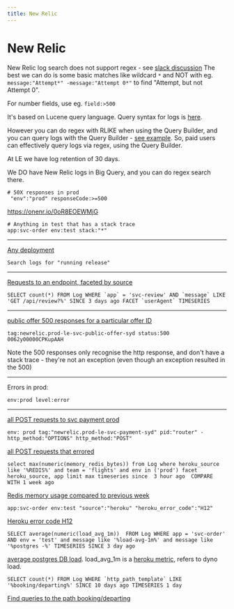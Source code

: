 ```yaml
---
title: New Relic
---
```


<h1>New Relic</h1>

New Relic log search does not support regex - see [slack discussion](https://luxgroup-hq.slack.com/archives/C01B1HZDZ7Z/p1714612806791419)
The best we can do is some basic matches like wildcard `*` and NOT with eg. `message:"Attempt*" -message:"Attempt 0*"` to find "Attempt, but not Attempt 0".

For number fields, use eg. `field:>500`

It's based on Lucene query language.
Query syntax for logs is [here](https://docs.newrelic.com/docs/logs/ui-data/query-syntax-logs/).

However you can do regex with RLIKE when using the Query Builder, and you can query logs with the Query Builder - [see example](https://onenr.io/0EjO9Mdy5w6).
So, paid users can effectively query logs via regex, using the Query Builder.

At LE we have log retention of 30 days.

We DO have New Relic logs in Big Query, and you can do regex search there.

~~~
# 50X responses in prod
 "env":"prod" responseCode:>=500
~~~
https://onenr.io/0oR8EOEWMjG

~~~
# Anything in test that has a stack trace
app:svc-order env:test stack:"*"
~~~

---

[Any deployment](https://one.newrelic.com/logger?account=2826932&begin=1691015904712&end=1691102304712&state=716ef9c1-c406-5ca8-4632-e2b027c07bf9)

~~~
Search logs for "running release"
~~~


---

[Requests to an endpoint, faceted by source](https://onenr.io/0ERznq77ARr)

~~~
SELECT count(*) FROM Log WHERE `app` = 'svc-review' AND `message` LIKE 'GET /api/review?%' SINCE 3 days ago FACET `userAgent` TIMESERIES
~~~

---

[public offer 500 responses for a particular offer ID](https://one.newrelic.com/logger?account=2826932&begin=1691099406399&end=1691101206399&state=57a1b262-d1fe-fabb-3571-80c3c72b7ced)

~~~
tag:newrelic.prod-le-svc-public-offer-syd status:500 0062y00000CPKupAAH
~~~

Note the 500 responses only recognise the http response, and don't have a stack trace - they're not an exception (even though an exception resulted in the 500)

---

Errors in prod:

~~~
env:prod level:error
~~~

---

[all POST requests to svc payment prod](https://one.newrelic.com/logger?account=2826932&begin=1707960660000&end=1707982260000&state=a4a4f472-6b00-c56a-04bb-2cf474536de4)

~~~
env: prod tag:"newrelic.prod-le-svc-payment-syd" pid:"router" -http_method:"OPTIONS" http_method:"POST"
~~~

[all POST requests that errored](https://one.newrelic.com/logger?account=2826932&begin=1707960840000&end=1707982440000&state=bed58ac4-1282-5607-1ab0-dcb2cedfa3c6)


~~~
select max(numeric(memory_redis_bytes)) from Log where heroku_source like '%REDIS%' and team = 'flights' and env in ('prod') facet heroku_source, app limit max timeseries since  3 hour ago  COMPARE WITH 1 week ago
~~~

[Redis memory usage compared to previous week](https://onenr.io/0qQaPNPJVj1)


~~~
app:svc-order env:test "source":"heroku" "heroku_error_code":"H12"
~~~

[Heroku error code H12](https://onenr.io/0EjOnymMbR6)

~~~
SELECT average(numeric(load_avg_1m))  FROM Log WHERE app = 'svc-order' AND env = 'test' and message like '%load-avg-1m%' and message like '%postgres -%' TIMESERIES SINCE 3 day ago
~~~

[average postgres DB load](https://onenr.io/0bRmE6ylzRy). load_avg_1m is a [heroku metric](https://devcenter.heroku.com/articles/log-runtime-metrics#cpu-load-averages), refers to dyno load.


~~~
SELECT count(*) FROM Log WHERE `http_path_template` LIKE '%booking/departing%' SINCE 10 days ago TIMESERIES 1 day 
~~~

[Find queries to the path booking/departing](https://onenr.io/0bRKzyvekwE)